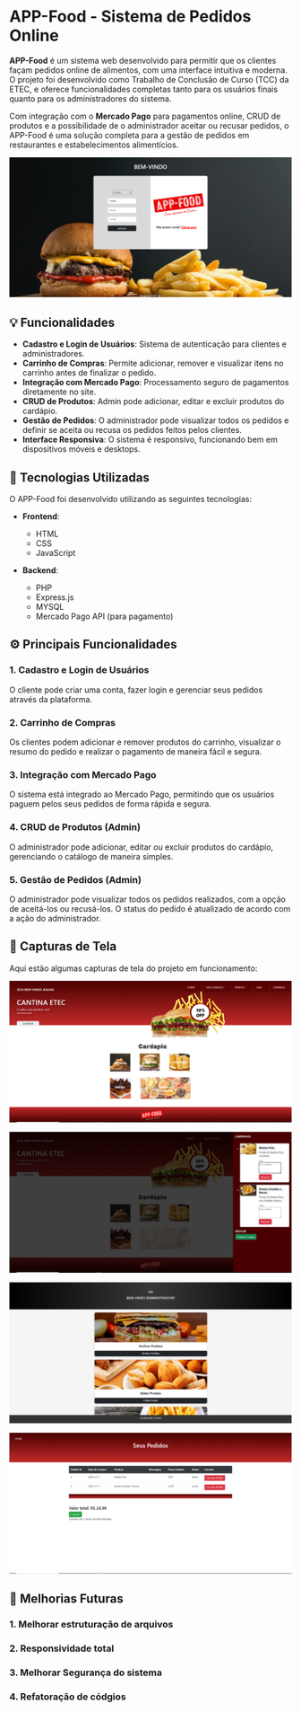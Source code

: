 # APP-Food - Sistema de Pedidos Online

**APP-Food** é um sistema web desenvolvido para permitir que os clientes façam pedidos online de alimentos, com uma interface intuitiva e moderna. O projeto foi desenvolvido como Trabalho de Conclusão de Curso (TCC) da ETEC, e oferece funcionalidades completas tanto para os usuários finais quanto para os administradores do sistema.

Com integração com o **Mercado Pago** para pagamentos online, CRUD de produtos e a possibilidade de o administrador aceitar ou recusar pedidos, o APP-Food é uma solução completa para a gestão de pedidos em restaurantes e estabelecimentos alimentícios.

![tela do APP-Food](imagens/home.png)  <!-- Substitua com o caminho correto da imagem -->

## 💡 Funcionalidades

- **Cadastro e Login de Usuários**: Sistema de autenticação para clientes e administradores.
- **Carrinho de Compras**: Permite adicionar, remover e visualizar itens no carrinho antes de finalizar o pedido.
- **Integração com Mercado Pago**: Processamento seguro de pagamentos diretamente no site.
- **CRUD de Produtos**: Admin pode adicionar, editar e excluir produtos do cardápio.
- **Gestão de Pedidos**: O administrador pode visualizar todos os pedidos e definir se aceita ou recusa os pedidos feitos pelos clientes.
- **Interface Responsiva**: O sistema é responsivo, funcionando bem em dispositivos móveis e desktops.

## 🚀 Tecnologias Utilizadas

O APP-Food foi desenvolvido utilizando as seguintes tecnologias:

- **Frontend**:
  - HTML
  - CSS
  - JavaScript

- **Backend**:
  - PHP
  - Express.js
  - MYSQL
  - Mercado Pago API (para pagamento)

## ⚙️ Principais Funcionalidades

### 1. **Cadastro e Login de Usuários**
O cliente pode criar uma conta, fazer login e gerenciar seus pedidos através da plataforma.

### 2. **Carrinho de Compras**
Os clientes podem adicionar e remover produtos do carrinho, visualizar o resumo do pedido e realizar o pagamento de maneira fácil e segura.

### 3. **Integração com Mercado Pago**
O sistema está integrado ao Mercado Pago, permitindo que os usuários paguem pelos seus pedidos de forma rápida e segura.

### 4. **CRUD de Produtos (Admin)**
O administrador pode adicionar, editar ou excluir produtos do cardápio, gerenciando o catálogo de maneira simples.

### 5. **Gestão de Pedidos (Admin)**
O administrador pode visualizar todos os pedidos realizados, com a opção de aceitá-los ou recusá-los. O status do pedido é atualizado de acordo com a ação do administrador.



## 📸 Capturas de Tela

Aqui estão algumas capturas de tela do projeto em funcionamento:

![tela do APP-Food](imagens/home1.png)  <!-- Substitua com o caminho correto da imagem -->

![Carrinho de Compras](imagens/carrinho.png)  <!-- Substitua com o caminho correto da imagem -->

![Admin - Gestão de Pedidos](imagens/admin.png)  <!-- Substitua com o caminho correto da imagem -->

![Admin - Gestão de Pedidos](imagens/pedidos.png)  <!-- Substitua com o caminho correto da imagem -->



## 🎉 Melhorias Futuras
### 1. **Melhorar estruturação de arquivos**
### 2. **Responsividade total**
### 3. **Melhorar Segurança do sistema**
### 4. **Refatoração de códgios**




